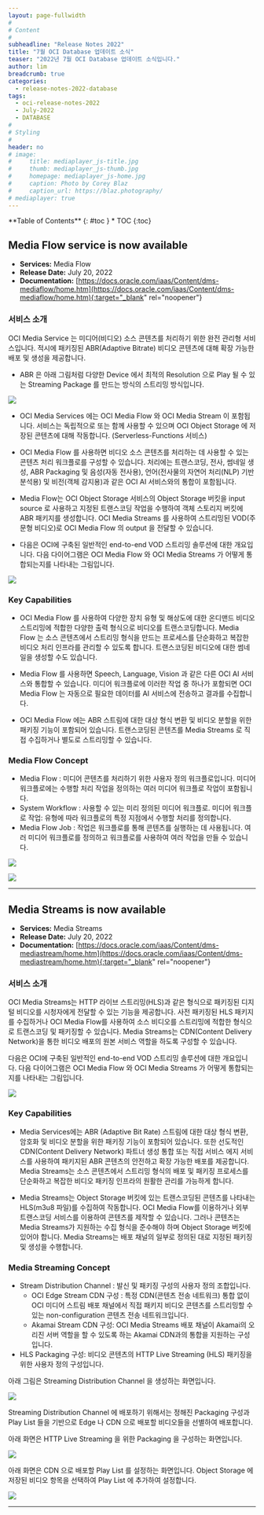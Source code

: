 ```yaml
---
layout: page-fullwidth
#
# Content
#
subheadline: "Release Notes 2022"
title: "7월 OCI Database 업데이트 소식"
teaser: "2022년 7월 OCI Database 업데이트 소식입니다."
author: lim
breadcrumb: true
categories:
  - release-notes-2022-database
tags:
  - oci-release-notes-2022
  - July-2022
  - DATABASE
#
# Styling
#
header: no
# image:
#     title: mediaplayer_js-title.jpg
#     thumb: mediaplayer_js-thumb.jpg
#     homepage: mediaplayer_js-home.jpg
#     caption: Photo by Corey Blaz
#     caption_url: https://blaz.photography/
# mediaplayer: true
---
```


<div class="panel radius" markdown="1">
**Table of Contents**
{: #toc }
*  TOC
{:toc}
</div>

## Media Flow service is now available
* **Services:** Media Flow
* **Release Date:** July 20, 2022
* **Documentation:** 
[https://docs.oracle.com/iaas/Content/dms-mediaflow/home.htm](https://docs.oracle.com/iaas/Content/dms-mediaflow/home.htm){:target="_blank" rel="noopener"}


### 서비스 소개
OCI Media Service 는 미디어(비디오) 소스 콘텐츠를 처리하기 위한 완전 관리형 서비스입니다. 적시에 패키징된 ABR(Adaptive Bitrate) 비디오 콘텐츠에 대해 확장 가능한 배포 및 생성을 제공합니다. 

* ABR 은 아래 그림처럼 다양한 Device 에서 최적의 Resolution 으로 Play 될 수 있는 Streaming Package 를 만드는 방식의 스트리밍 방식입니다.  

![](/assets/img/database/2022/07/06_ABR_Streaming.png)

* OCI Media Services 에는 OCI Media Flow 와 OCI Media Stream 이 포함됩니다. 서비스는 독립적으로 또는 함께 사용할 수 있으며 OCI Object Storage 에 저장된 콘텐츠에 대해 작동합니다. (Serverless-Functions 서비스)

* OCI Media Flow 를 사용하면 비디오 소스 콘텐츠를 처리하는 데 사용할 수 있는 콘텐츠 처리 워크플로를 구성할 수 있습니다. 처리에는 트랜스코딩, 전사, 썸네일 생성, ABR Packaging 및 음성(자동 전사용), 언어(전사물의 자연어 처리(NLP) 기반 분석용) 및 비전(객체 감지용)과 같은 OCI AI 서비스와의 통합이 포함됩니다.

* Media Flow는 OCI Object Storage 서비스의 Object Storage 버킷을 input source 로 사용하고 지정된 트랜스코딩 작업을 수행하여 객체 스토리지 버킷에 ABR 패키지를 생성합니다. OCI Media Streams 를 사용하여 스트리밍된 VOD(주문형 비디오)로 OCI Media Flow 의 output 을 전달할 수 있습니다.


* 다음은 OCI에 구축된 일반적인 end-to-end VOD 스트리밍 솔루션에 대한 개요입니다. 다음 다이어그램은 OCI Media Flow 와 OCI Media Streams 가 어떻게 통합되는지를 나타내는 그림입니다. 

![](/assets/img/database/2022/07/01_architecturediagram_medserv_1.png)

### Key Capabilities

* OCI Media Flow 를 사용하여 다양한 장치 유형 및 해상도에 대한 온디맨드 비디오 스트리밍에 적합한 다양한 출력 형식으로 비디오를 트랜스코딩합니다. Media Flow 는 소스 콘텐츠에서 스트리밍 형식을 만드는 프로세스를 단순화하고 복잡한 비디오 처리 인프라를 관리할 수 있도록 합니다. 트랜스코딩된 비디오에 대한 썸네일을 생성할 수도 있습니다.

* Media Flow 를 사용하면 Speech, Language, Vision 과 같은 다른 OCI AI 서비스와 통합할 수 있습니다. 미디어 워크플로에 이러한 작업 중 하나가 포함되면 OCI Media Flow 는 자동으로 필요한 데이터를 AI 서비스에 전송하고 결과를 수집합니다.

* OCI Media Flow 에는 ABR 스트림에 대한 대상 형식 변환 및 비디오 분할을 위한 패키징 기능이 포함되어 있습니다. 트랜스코딩된 콘텐츠를 Media Streams 로 직접 수집하거나 별도로 스트리밍할 수 있습니다. 

### Media Flow Concept
* Media Flow : 미디어 콘텐츠를 처리하기 위한 사용자 정의 워크플로입니다. 미디어 워크플로에는 수행할 처리 작업을 정의하는 여러 미디어 워크플로 작업이 포함됩니다.
* System Workflow : 사용할 수 있는 미리 정의된 미디어 워크플로.
미디어 워크플로 작업: 유형에 따라 워크플로의 특정 지점에서 수행할 처리를 정의합니다.
* Media Flow Job : 작업은 워크플로를 통해 콘텐츠를 실행하는 데 사용됩니다. 여러 미디어 워크플로를 정의하고 워크플로를 사용하여 여러 작업을 만들 수 있습니다.

![](/assets/img/database/2022/07/02_medserv_screenshot_0.png)

![](/assets/img/database/2022/07/02_medserv_screenshot.png)

---

## Media Streams is now available
* **Services:** Media Streams
* **Release Date:** July 20, 2022
* **Documentation:** 
[https://docs.oracle.com/iaas/Content/dms-mediastream/home.htm](https://docs.oracle.com/iaas/Content/dms-mediastream/home.htm){:target="_blank" rel="noopener"}


### 서비스 소개
OCI Media Streams는 HTTP 라이브 스트리밍(HLS)과 같은 형식으로 패키징된 디지털 비디오를 시청자에게 전달할 수 있는 기능을 제공합니다. 사전 패키징된 HLS 패키지를 수집하거나 OCI Media Flow를 사용하여 소스 비디오를 스트리밍에 적합한 형식으로 트랜스코딩 및 패키징할 수 있습니다. Media Streams는 CDN(Content Delivery Network)을 통한 비디오 배포의 원본 서비스 역할을 하도록 구성할 수 있습니다.

다음은 OCI에 구축된 일반적인 end-to-end VOD 스트리밍 솔루션에 대한 개요입니다. 다음 다이어그램은 OCI Media Flow 와 OCI Media Streams 가 어떻게 통합되는지를 나타내는 그림입니다. 

![](/assets/img/database/2022/07/01_architecturediagram_medserv_1.png)

### Key Capabilities
* Media Services에는 ABR (Adaptive Bit Rate) 스트림에 대한 대상 형식 변환, 암호화 및 비디오 분할을 위한 패키징 기능이 포함되어 있습니다. 또한 선도적인 CDN(Content Delivery Network) 파트너 생성 통합 또는 직접 서비스 에지 서비스를 사용하여 패키지된 ABR 콘텐츠의 안전하고 확장 가능한 배포를 제공합니다. Media Streams는 소스 콘텐츠에서 스트리밍 형식의 배포 및 패키징 프로세스를 단순화하고 복잡한 비디오 패키징 인프라의 원활한 관리를 가능하게 합니다.



* Media Streams는 Object Storage 버킷에 있는 트랜스코딩된 콘텐츠를 나타내는 HLS(m3u8 파일)를 수집하여 작동합니다. OCI Media Flow를 이용하거나 외부 트랜스코딩 서비스를 이용하여 콘텐츠를 제작할 수 있습니다. 그러나 콘텐츠는 Media Streams가 지원하는 수집 형식을 준수해야 하며 Object Storage 버킷에 있어야 합니다. Media Streams는 배포 채널의 일부로 정의된 대로 지정된 패키징 및 생성을 수행합니다.



### Media Streaming Concept

* Stream Distribution Channel : 발신 및 패키징 구성의 사용자 정의 조합입니다.
  * OCI Edge Stream CDN 구성 : 특정 CDN(콘텐츠 전송 네트워크) 통합 없이 OCI 미디어 스트림 배포 채널에서 직접 패키지 비디오 콘텐츠를 스트리밍할 수 있는 non-configuration 콘텐츠 전송 네트워크입니다.
  * Akamai Stream CDN 구성: OCI Media Streams 배포 채널이 Akamai의 오리진 서버 역할을 할 수 있도록 하는 Akamai CDN과의 통합을 지원하는 구성입니다.
* HLS Packaging 구성: 비디오 콘텐츠의 HTTP Live Streaming (HLS) 패키징을 위한 사용자 정의 구성입니다.

아래 그림은 Streaming Distribution Channel 을 생성하는 화면입니다.

![](/assets/img/database/2022/07/03_medserv_streaming_dist_channel.png)

Streaming Distribution Channel 에 배포하기 위해서는 정해진 Packaging 구성과 Play List 들을 기반으로 Edge 나 CDN 으로 배포할 비디오들을 선별하여 배포합니다.

아래 화면은 HTTP Live Streaming 을 위한 Packaging 을 구성하는 화면입니다. 

![](/assets/img/database/2022/07/04_medserv_streaming_create_package.png)


아래 화면은 CDN 으로 배포할 Play List 를 설정하는 화면입니다. Object Storage 에 저장된 비디오 항목을 선택하여 Play List 에 추가하여 설정합니다.

![](/assets/img/database/2022/07/05_medserv_streaming_create_playlists.png)

---
